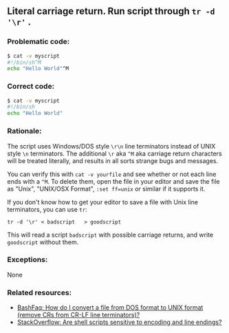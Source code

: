 ## Literal carriage return. Run script through `tr -d '\r'` .

### Problematic code:

```sh
$ cat -v myscript
#!/bin/sh^M
echo "Hello World"^M
```

### Correct code:

```sh
$ cat -v myscript
#!/bin/sh
echo "Hello World"
```
### Rationale:

The script uses Windows/DOS style `\r\n` line terminators instead of UNIX style `\n` terminators. The additional `\r` aka `^M` aka carriage return characters will be treated literally, and results in all sorts strange bugs and messages.

You can verify this with `cat -v yourfile` and see whether or not each line ends with a `^M`. To delete them, open the file in your editor and save the file as "Unix", "UNIX/OSX Format", `:set ff=unix` or similar if it supports it.

If you don't know how to get your editor to save a file with Unix line terminators, you can use `tr`:

    tr -d '\r' < badscript   > goodscript

This will read a script `badscript` with possible carriage returns, and write `goodscript` without them.

### Exceptions:

None

### Related resources:

* [BashFaq: How do I convert a file from DOS format to UNIX format (remove CRs from CR-LF line terminators)?](https://mywiki.wooledge.org/BashFAQ/052)
* [StackOverflow: Are shell scripts sensitive to encoding and line endings?
](https://stackoverflow.com/questions/39527571/are-shell-scripts-sensitive-to-encoding-and-line-endings)